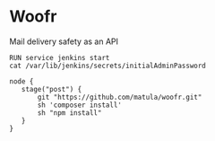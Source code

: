 # Woofr
Mail delivery safety as an API

```
RUN service jenkins start
cat /var/lib/jenkins/secrets/initialAdminPassword

node {
   stage("post") {
       git "https://github.com/matula/woofr.git"
       sh 'composer install'
       sh "npm install"
   }
}

```

